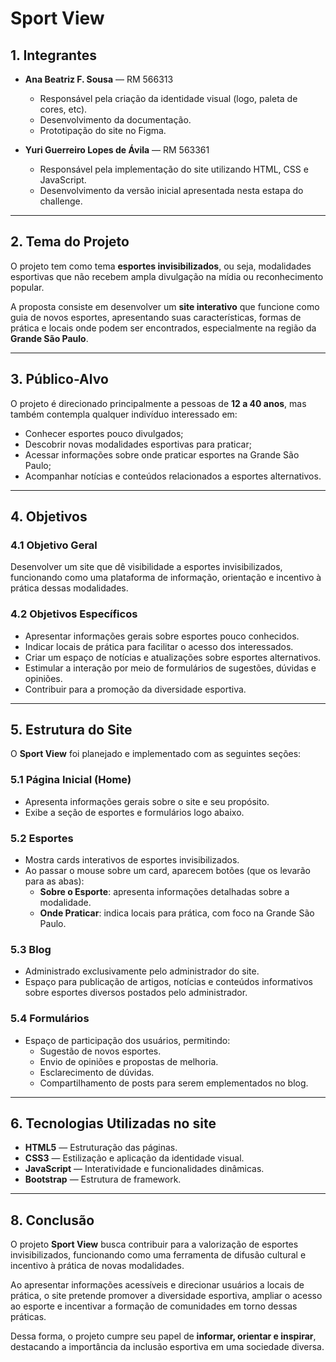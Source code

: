 # Sport View

## 1. Integrantes
- **Ana Beatriz F. Sousa** — RM 566313  
  - Responsável pela criação da identidade visual (logo, paleta de cores, etc).  
  - Desenvolvimento da documentação.  
  - Prototipação do site no Figma.  

- **Yuri Guerreiro Lopes de Ávila** — RM 563361  
  - Responsável pela implementação do site utilizando HTML, CSS e JavaScript.  
  - Desenvolvimento da versão inicial apresentada nesta estapa do challenge.  

---

## 2. Tema do Projeto
O projeto tem como tema **esportes invisibilizados**, ou seja, modalidades esportivas que não recebem ampla divulgação na mídia ou reconhecimento popular.  

A proposta consiste em desenvolver um **site interativo** que funcione como guia de novos esportes, apresentando suas características, formas de prática e locais onde podem ser encontrados, especialmente na região da **Grande São Paulo**.  

---

## 3. Público-Alvo
O projeto é direcionado principalmente a pessoas de **12 a 40 anos**, mas também contempla qualquer indivíduo interessado em:  
- Conhecer esportes pouco divulgados;  
- Descobrir novas modalidades esportivas para praticar;  
- Acessar informações sobre onde praticar esportes na Grande São Paulo;  
- Acompanhar notícias e conteúdos relacionados a esportes alternativos.  

---

## 4. Objetivos
### 4.1 Objetivo Geral  
Desenvolver um site que dê visibilidade a esportes invisibilizados, funcionando como uma plataforma de informação, orientação e incentivo à prática dessas modalidades.  

### 4.2 Objetivos Específicos
- Apresentar informações gerais sobre esportes pouco conhecidos.  
- Indicar locais de prática para facilitar o acesso dos interessados.  
- Criar um espaço de notícias e atualizações sobre esportes alternativos.  
- Estimular a interação por meio de formulários de sugestões, dúvidas e opiniões.  
- Contribuir para a promoção da diversidade esportiva.  

---

## 5. Estrutura do Site
O **Sport View** foi planejado e implementado com as seguintes seções:  

### 5.1 Página Inicial (Home)  
- Apresenta informações gerais sobre o site e seu propósito.  
- Exibe a seção de esportes e formulários logo abaixo.  

### 5.2 Esportes  
- Mostra cards interativos de esportes invisibilizados.  
- Ao passar o mouse sobre um card, aparecem botões (que os levarão para as abas):  
  - **Sobre o Esporte**: apresenta informações detalhadas sobre a modalidade.  
  - **Onde Praticar**: indica locais para prática, com foco na Grande São Paulo.  

### 5.3 Blog  
- Administrado exclusivamente pelo administrador do site.  
- Espaço para publicação de artigos, notícias e conteúdos informativos sobre esportes diversos postados pelo administrador.  

### 5.4 Formulários  
- Espaço de participação dos usuários, permitindo:  
  - Sugestão de novos esportes.  
  - Envio de opiniões e propostas de melhoria.  
  - Esclarecimento de dúvidas.
  - Compartilhamento de posts para serem emplementados no blog.  

---

## 6. Tecnologias Utilizadas no site
- **HTML5** — Estruturação das páginas.  
- **CSS3** — Estilização e aplicação da identidade visual.  
- **JavaScript** — Interatividade e funcionalidades dinâmicas.
- **Bootstrap** — Estrutura de framework.
  
---

## 8. Conclusão
O projeto **Sport View** busca contribuir para a valorização de esportes invisibilizados, funcionando como uma ferramenta de difusão cultural e incentivo à prática de novas modalidades.  

Ao apresentar informações acessíveis e direcionar usuários a locais de prática, o site pretende promover a diversidade esportiva, ampliar o acesso ao esporte e incentivar a formação de comunidades em torno dessas práticas.  

Dessa forma, o projeto cumpre seu papel de **informar, orientar e inspirar**, destacando a importância da inclusão esportiva em uma sociedade diversa.  
